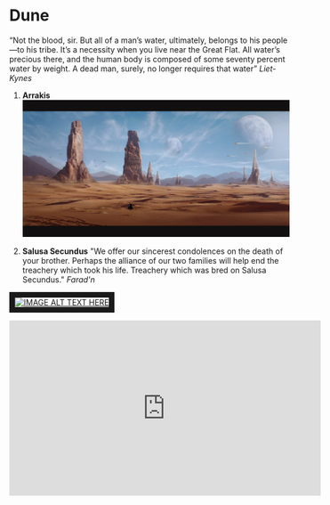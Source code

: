 # Dune

“Not the blood, sir. But all of a man’s water, ultimately, belongs to his people—to his tribe. It’s a necessity when you live near the Great Flat. All water’s precious there, and the human body is composed of some seventy percent water by weight. A dead man, surely, no longer requires that water”
_Liet-Kynes_

1. **Arrakis**
   ![arrakis](https://github.com/jakobszengabor/dune_git/blob/d904af5563d7d7b6d98fc094e5c5868610ff789c/images/arrakis_planet.jpg "Arrakis")

2. **Salusa Secundus**
   "We offer our sincerest condolences on the death of your brother. Perhaps the alliance of our two families will help end the treachery which took his life. Treachery which was bred on Salusa Secundus."
   _Farad'n_

<a href="http://www.youtube.com/watch?feature=player_embedded&v=YOUTUBE_VIDEO_ID_HERE
" target="_blank"><img src="http://img.youtube.com/vi/YOUTUBE_VIDEO_ID_HERE/0.jpg" 
alt="IMAGE ALT TEXT HERE" width="240" height="180" border="10" /></a>

<iframe width="560" height="315" src="https://www.youtube.com/embed/qWK3nkJhneE?controls=0" title="YouTube video player" frameborder="0" allow="accelerometer; autoplay; clipboard-write; encrypted-media; gyroscope; picture-in-picture; web-share" allowfullscreen></iframe>
